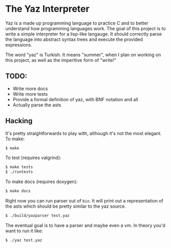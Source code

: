 The Yaz Interpreter
===================


Yaz is a made up programming language to practice C and to better understand
how programming languages work.
The goal of this project is to write a simple interpreter for a lisp-like
langauge. It should correctly parse the language into abstract syntax trees and
execute the provided expressions.

The word "yaz" is Turkish. It means "summer", when I plan on working on this
project, as well as the imperitive form of "write!"

TODO:
----
* Write more docs
* Write more tests
* Provide a formal definition of yaz, with BNF notation and all
* Actually parse the asts

Hacking
------
It's pretty straightforwards to play with, although it's not the most elegant.
To make:
```sh
$ make
```

To test (requires valgrind):
```sh
$ make tests
$ ./runtests
```

To make docs (requires doxygen):
```sh
$ make docs
```

Right now you can run parser out of `bin`. It will print out a representation
of the asts which should be pretty similar to the yaz source.
```sh
$ ./build/yazparser test.yaz
```

The eventual goal is to have a parser and maybe even a vm. In theory you'd want
to run it like:
```sh
$ ./yaz test.yaz
```

